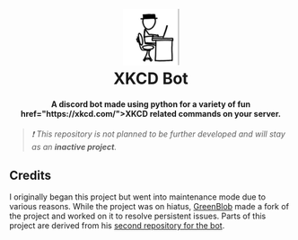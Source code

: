 <h1 align="center">
  <br>
  <img src="icon.png" height="100"/>
  <br>
  XKCD Bot
  <br>
</h1>
<h4 align="center">
  A discord bot made using python for a variety of fun <a> href="https://xkcd.com/">XKCD</a> related commands on your server.
</h4>

> *❗ This repository is not planned to be further developed and will stay as an **inactive project**.* 

## Credits

I originally began this project but went into maintenance mode due to various reasons. While the project was on hiatus, [GreenBlob](https://replit.com/@lightboxfacts) made a fork of the project and worked on it to resolve persistent issues. Parts of this project are derived from his [second repository for the bot](https://replit.com/@lightboxfacts/XKCD-Bot2).